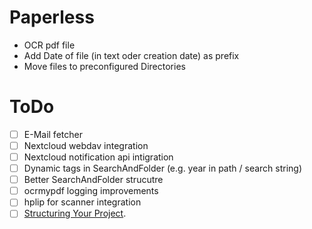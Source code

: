 # Paperless

- OCR pdf file 
- Add Date of file (in text oder creation date) as prefix
- Move files to preconfigured Directories

# ToDo
- [ ] E-Mail fetcher
- [ ] Nextcloud webdav integration
- [ ] Nextcloud notification api intigration
- [ ] Dynamic tags in SearchAndFolder (e.g. year in path / search string)
- [ ] Better SearchAndFolder strucutre
- [ ] ocrmypdf logging improvements
- [ ] hplip for scanner integration
- [ ] [Structuring Your Project](https://docs.python-guide.org/writing/structure/).
